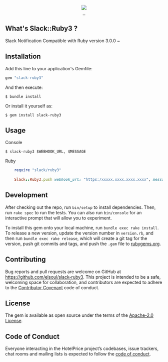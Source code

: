 <p align="center">
  <a aria-label="Ruby logo" href="https://el-soul.com">
    <img src="https://badgen.net/badge/icon/Made%20by%20ELSOUL?icon=ruby&label&color=black&labelColor=black">
  </a>
  <br/>

  <a aria-label="Ruby Gem version" href="https://rubygems.org/gems/slack-ruby3">
    <img alt="" src="https://badgen.net/rubygems/v/slack-ruby3/latest">
  </a>
  <a aria-label="Downloads Number" href="https://rubygems.org/gems/slack-ruby3">
    <img alt="" src="https://badgen.net/rubygems/dt/slack-ruby3">
  </a>
  <a aria-label="License" href="https://github.com/elsoul/slack-ruby3/blob/master/LICENSE">
    <img alt="" src="https://badgen.net/badge/license/Apache/blue">
  </a>
</p>

## What's Slack::Ruby3 ?

Slack Notification Compatible with Ruby version 3.0.0 ~

## Installation

Add this line to your application's Gemfile:

```ruby
gem "slack-ruby3"
```

And then execute:

    $ bundle install

Or install it yourself as:

    $ gem install slack-ruby3

## Usage

Console

    $ slack-ruby3 $WEBHOOK_URL, $MESSAGE
    
    
 Ruby
    
```ruby
    require "slack/ruby3"
    
    Slack::Ruby3.push webhook_url: "https:/xxxxx.xxxx.xxxx.xxxx", message: "hoi!"
```
## Development

After checking out the repo, run `bin/setup` to install dependencies. Then, run `rake spec` to run the tests. You can also run `bin/console` for an interactive prompt that will allow you to experiment.

To install this gem onto your local machine, run `bundle exec rake install`. To release a new version, update the version number in `version.rb`, and then run `bundle exec rake release`, which will create a git tag for the version, push git commits and tags, and push the `.gem` file to [rubygems.org](https://rubygems.org/gems/slack-ruby3).

## Contributing

Bug reports and pull requests are welcome on GitHub at https://github.com/elsoul/slack-ruby3. This project is intended to be a safe, welcoming space for collaboration, and contributors are expected to adhere to the [Contributor Covenant](http://contributor-covenant.org) code of conduct.

## License

The gem is available as open source under the terms of the [Apache-2.0 License](https://www.apache.org/licenses/LICENSE-2.0).

## Code of Conduct

Everyone interacting in the HotelPrice project’s codebases, issue trackers, chat rooms and mailing lists is expected to follow the [code of conduct](https://github.com/elsoul/slack-ruby3/blob/master/CODE_OF_CONDUCT.md).
